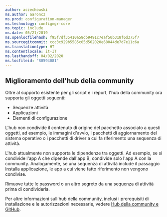 ```yaml
---
author: aczechowski
ms.author: aaroncz
ms.prod: configuration-manager
ms.technology: configmgr-core
ms.topic: include
ms.date: 05/21/2019
ms.openlocfilehash: f95f7df35410a58db9491c7eaf50b318f6d375f7
ms.sourcegitcommit: ccc3c929b5585c05d562020e68044de7d7e11c6a
ms.translationtype: HT
ms.contentlocale: it-IT
ms.lasthandoff: 04/02/2020
ms.locfileid: "80594081"
---
```

## <a name="improvements-to-community-hub"></a><a name="bkmk_hub"></a> Miglioramento dell'hub della community

<!--4224401-->

Oltre al supporto esistente per gli script e i report, l'hub della community ora supporta gli oggetti seguenti:  

- Sequenze attività
- Applicazioni
- Elementi di configurazione  

L'hub non condivide il contenuto di origine del pacchetto associato a questi oggetti, ad esempio, le immagini d'avvio, i pacchetti di aggiornamento del sistema operativo o i pacchetti di driver a cui fa riferimento una sequenza di attività.

L'hub attualmente non supporta le dipendenze tra oggetti. Ad esempio, se si condivide l'app A che dipende dall'app B, condivide solo l'app A con la community. Analogamente, se una sequenza di attività include il passaggio Installa applicazione, le app a cui viene fatto riferimento non vengono condivise.

Rimuove tutte le password o un altro segreto da una sequenza di attività prima di condividerla.

Per altre informazioni sull'hub della community, inclusi i prerequisiti di installazione e le autorizzazioni necessarie, vedere [Hub della community e GitHub](/sccm/core/get-started/2019/technical-preview-1904#community-hub-and-github).
